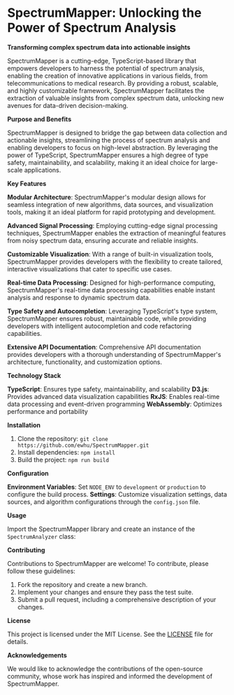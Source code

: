 **SpectrumMapper: Unlocking the Power of Spectrum Analysis**
=================================================

**Transforming complex spectrum data into actionable insights**

SpectrumMapper is a cutting-edge, TypeScript-based library that empowers developers to harness the potential of spectrum analysis, enabling the creation of innovative applications in various fields, from telecommunications to medical research. By providing a robust, scalable, and highly customizable framework, SpectrumMapper facilitates the extraction of valuable insights from complex spectrum data, unlocking new avenues for data-driven decision-making.

**Purpose and Benefits**

SpectrumMapper is designed to bridge the gap between data collection and actionable insights, streamlining the process of spectrum analysis and enabling developers to focus on high-level abstraction. By leveraging the power of TypeScript, SpectrumMapper ensures a high degree of type safety, maintainability, and scalability, making it an ideal choice for large-scale applications.

**Key Features**

 **Modular Architecture**: SpectrumMapper's modular design allows for seamless integration of new algorithms, data sources, and visualization tools, making it an ideal platform for rapid prototyping and development.

 **Advanced Signal Processing**: Employing cutting-edge signal processing techniques, SpectrumMapper enables the extraction of meaningful features from noisy spectrum data, ensuring accurate and reliable insights.

 **Customizable Visualization**: With a range of built-in visualization tools, SpectrumMapper provides developers with the flexibility to create tailored, interactive visualizations that cater to specific use cases.

 **Real-time Data Processing**: Designed for high-performance computing, SpectrumMapper's real-time data processing capabilities enable instant analysis and response to dynamic spectrum data.

 **Type Safety and Autocompletion**: Leveraging TypeScript's type system, SpectrumMapper ensures robust, maintainable code, while providing developers with intelligent autocompletion and code refactoring capabilities.

 **Extensive API Documentation**: Comprehensive API documentation provides developers with a thorough understanding of SpectrumMapper's architecture, functionality, and customization options.

**Technology Stack**

 **TypeScript**: Ensures type safety, maintainability, and scalability
 **D3.js**: Provides advanced data visualization capabilities
 **RxJS**: Enables real-time data processing and event-driven programming
 **WebAssembly**: Optimizes performance and portability

**Installation**

1. Clone the repository: `git clone https://github.com/ewhu/SpectrumMapper.git`
2. Install dependencies: `npm install`
3. Build the project: `npm run build`

**Configuration**

 **Environment Variables**: Set `NODE_ENV` to `development` or `production` to configure the build process.
 **Settings**: Customize visualization settings, data sources, and algorithm configurations through the `config.json` file.

**Usage**

Import the SpectrumMapper library and create an instance of the `SpectrumAnalyzer` class:

**Contributing**

Contributions to SpectrumMapper are welcome! To contribute, please follow these guidelines:

1. Fork the repository and create a new branch.
2. Implement your changes and ensure they pass the test suite.
3. Submit a pull request, including a comprehensive description of your changes.

**License**

This project is licensed under the MIT License. See the [LICENSE](https://github.com/ewhu/SpectrumMapper/blob/main/LICENSE) file for details.

**Acknowledgements**

We would like to acknowledge the contributions of the open-source community, whose work has inspired and informed the development of SpectrumMapper.